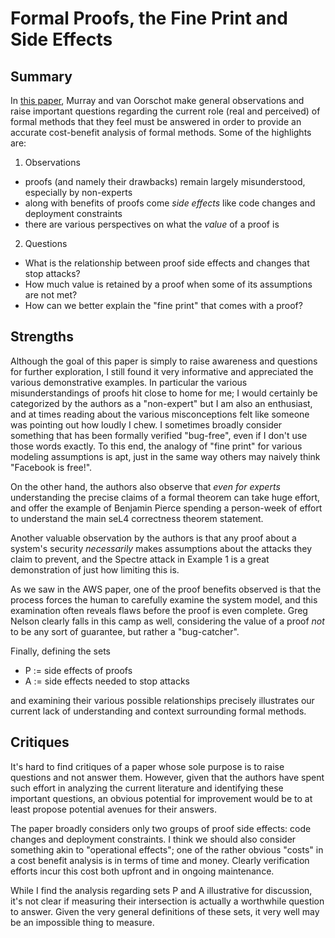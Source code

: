 # Formal Proofs, the Fine Print and Side Effects

## Summary
In [this paper](./paper.pdf), Murray and van Oorschot make general observations
and raise important questions regarding the current role (real and perceived) of
formal methods that they feel must be answered in order to provide an accurate
cost-benefit analysis of formal methods. Some of the highlights are:

1. Observations
  - proofs (and namely their drawbacks) remain largely misunderstood, especially
  by non-experts
  - along with benefits of proofs come *side effects* like code changes and
  deployment constraints
  - there are various perspectives on what the *value* of a proof is

2. Questions
  - What is the relationship between proof side effects and changes that stop
  attacks?
  - How much value is retained by a proof when some of its assumptions are not
  met?
  - How can we better explain the "fine print" that comes with a proof?

## Strengths
Although the goal of this paper is simply to raise awareness and questions for
further exploration, I still found it very informative and appreciated the
various demonstrative examples. In particular the various misunderstandings of
proofs hit close to home for me; I would certainly be categorized by the authors
as a "non-expert" but I am also an enthusiast, and at times reading about the
various misconceptions felt like someone was pointing out how loudly I chew. I
sometimes broadly consider something that has been formally verified "bug-free",
even if I don't use those words exactly. To this end, the analogy of "fine
print" for various modeling assumptions is apt, just in the same way others may
naively think "Facebook is free!".

On the other hand, the authors also observe that *even for experts*
understanding the precise claims of a formal theorem can take huge effort, and
offer the example of Benjamin Pierce spending a person-week of effort to
understand the main seL4 correctness theorem statement.

Another valuable observation by the authors is that any proof about a system's
security *necessarily* makes assumptions about the attacks they claim to
prevent, and the Spectre attack in Example 1 is a great demonstration of just
how limiting this is.

As we saw in the AWS paper, one of the proof benefits observed is that
the process forces the human to carefully examine the system model, and this
examination often reveals flaws before the proof is even complete.  Greg Nelson
clearly falls in this camp as well, considering the value of a proof *not* to be
any sort of guarantee, but rather a "bug-catcher".

Finally, defining the sets
  - P := side effects of proofs
  - A := side effects needed to stop attacks

and examining their various possible relationships precisely illustrates
our current lack of understanding and context surrounding formal methods.

## Critiques
It's hard to find critiques of a paper whose sole purpose is to raise questions
and not answer them. However, given that the authors have spent such effort in
analyzing the current literature and identifying these important questions, an
obvious potential for improvement would be to at least propose potential avenues
for their answers.

The paper broadly considers only two groups of proof side effects: code changes
and deployment constraints. I think we should also consider something akin to
"operational effects"; one of the rather obvious "costs" in a cost benefit
analysis is in terms of time and money. Clearly verification
efforts incur this cost both upfront and in ongoing maintenance.

While I find the analysis regarding sets P and A illustrative for discussion,
it's not clear if measuring their intersection is actually a worthwhile question
to answer. Given the very general definitions of these sets, it very well may be
an impossible thing to measure.
